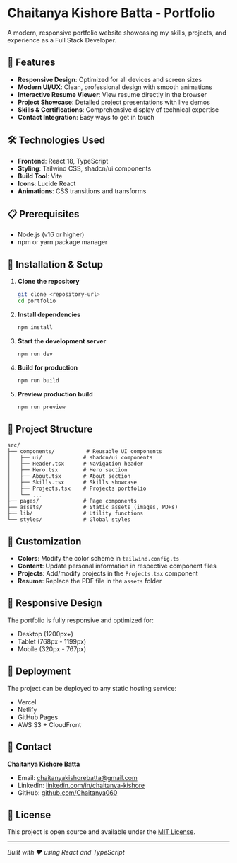# Chaitanya Kishore Batta - Portfolio

A modern, responsive portfolio website showcasing my skills, projects, and experience as a Full Stack Developer.

## 🚀 Features

- **Responsive Design**: Optimized for all devices and screen sizes
- **Modern UI/UX**: Clean, professional design with smooth animations
- **Interactive Resume Viewer**: View resume directly in the browser
- **Project Showcase**: Detailed project presentations with live demos
- **Skills & Certifications**: Comprehensive display of technical expertise
- **Contact Integration**: Easy ways to get in touch

## 🛠️ Technologies Used

- **Frontend**: React 18, TypeScript
- **Styling**: Tailwind CSS, shadcn/ui components
- **Build Tool**: Vite
- **Icons**: Lucide React
- **Animations**: CSS transitions and transforms

## 📋 Prerequisites

- Node.js (v16 or higher)
- npm or yarn package manager

## 🔧 Installation & Setup

1. **Clone the repository**
   ```bash
   git clone <repository-url>
   cd portfolio
   ```

2. **Install dependencies**
   ```bash
   npm install
   ```

3. **Start the development server**
   ```bash
   npm run dev
   ```

4. **Build for production**
   ```bash
   npm run build
   ```

5. **Preview production build**
   ```bash
   npm run preview
   ```

## 📁 Project Structure

```
src/
├── components/          # Reusable UI components
│   ├── ui/             # shadcn/ui components
│   ├── Header.tsx      # Navigation header
│   ├── Hero.tsx        # Hero section
│   ├── About.tsx       # About section
│   ├── Skills.tsx      # Skills showcase
│   ├── Projects.tsx    # Projects portfolio
│   └── ...
├── pages/              # Page components
├── assets/             # Static assets (images, PDFs)
├── lib/                # Utility functions
└── styles/             # Global styles
```

## 🎨 Customization

- **Colors**: Modify the color scheme in `tailwind.config.ts`
- **Content**: Update personal information in respective component files
- **Projects**: Add/modify projects in the `Projects.tsx` component
- **Resume**: Replace the PDF file in the `assets` folder

## 📱 Responsive Design

The portfolio is fully responsive and optimized for:
- Desktop (1200px+)
- Tablet (768px - 1199px)
- Mobile (320px - 767px)

## 🚀 Deployment

The project can be deployed to any static hosting service:
- Vercel
- Netlify
- GitHub Pages
- AWS S3 + CloudFront

## 📧 Contact

**Chaitanya Kishore Batta**
- Email: chaitanyakishorebatta@gmail.com
- LinkedIn: [linkedin.com/in/chaitanya-kishore](https://www.linkedin.com/in/chaitanya-kishore/)
- GitHub: [github.com/Chaitanya060](https://github.com/Chaitanya060/)

## 📄 License

This project is open source and available under the [MIT License](LICENSE).

---

*Built with ❤️ using React and TypeScript*
